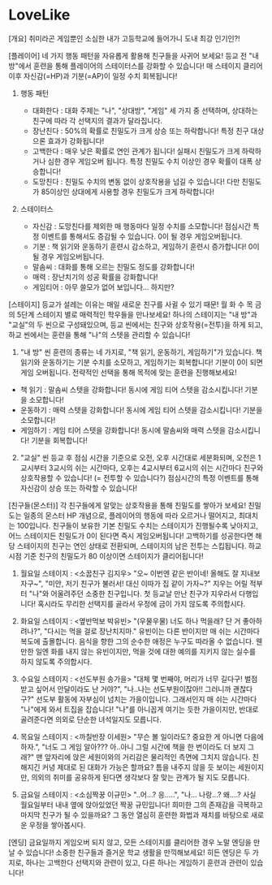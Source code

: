 # LoveLike

[개요]
취미라곤 게임뿐인 소심한 내가 고등학교에 들어가니 도내 최강 인기인?!

[플레이어]
네 가지 행동 패턴을 자유롭게 활용해 친구들을 사귀어 보세요!
등교 전 "내 방"에서 훈련을 통해 플레이어의 스테이터스를 강화할 수 있습니다!
매 스테이지 클리어 이후 자신감(=HP)과 기분(=AP)이 일정 수치 회복됩니다!

1. 행동 패턴
   - 대화한다 : 대화 주제는 "나", "상대방", "게임" 세 가지 중 선택하며, 상대하는 친구에 따라 각 선택지의 결과가 달라집니다.
   - 장난친다 : 50%의 확률로 친밀도가 크게 상승 또는 하락합니다! 특정 친구 대상으론 효과가 강화됩니다!
   - 고백한다 : 매우 낮은 확률로 연인 관계가 됩니다! 실패시 친밀도가 크게 하락하거나 심한 경우 게임오버 됩니다. 특정 친밀도 수치 이상인 경우 확률이 대폭 상승합니다!
   - 도망친다 : 친밀도 수치의 변동 없이 상호작용을 넘길 수 있습니다! 다만 친밀도가 85이상인 상대에게 사용할 경우 친밀도가 크게 하락합니다!

2. 스테이터스
   - 자신감 : 도망친다를 제외한 매 행동마다 일정 수치를 소모합니다! 점심시간 특정 이벤트를 통해서도 증감될 수 있습니다. 0이 될 경우 게임오버됩니다.
   - 기분 : 책 읽기와 운동하기 훈련시 감소하고, 게임하기 훈련시 증가합니다! 0이 될 경우 게임오버됩니다.
   - 말솜씨 : 대화를 통해 오르는 친밀도 정도를 강화합니다!
   - 매력 : 장난치기의 성공 확률을 강화합니다!
   - 게임티어 : 아무 쓸모가 없어 보입니다... 하지만?

[스테이지]
등교가 설레는 이유는 매일 새로운 친구를 사귈 수 있기 때문!
월 화 수 목 금의 5단계 스테이지 별로 매력적인 학우들을 만나보세요!
하나의 스테이지는 "내 방"과 "교실"의 두 씬으로 구성돼있으며,
등교 씬에서는 친구와 상호작용(=전투)을 하게 되고,
하교 씬에서는 훈련을 통해 "나"의 스텟을 관리할 수 있습니다!

1. "내 방" 씬
   훈련의 종류는 네 가지로, "책 읽기, 운동하기, 게임하기"가 있습니다.
   책 읽기와 운동하기는 기분 수치를 소모하고, 게임하기는 회복합니다! 기분이 0이 되면 게임 오버됩니다.
   전략적인 선택을 통해 목적에 맞는 훈련을 진행해보세요!

- 책 읽기 : 말솜씨 스텟을 강화합니다! 동시에 게임 티어 스텟을 감소시킵니다! 기분을 소모합니다!
- 운동하기 : 매력 스텟을 강화합니다! 동시에 게임 티어 스텟을 감소시킵니다! 기분을 소모합니다!
- 게임하기 : 게임 티어 스텟을 강화합니다! 동시에 말솜씨와 매력 스텟을 감소시킵니다! 기분을 회복합니다!

2. "교실" 씬
   등교 후 점심 시간을 기준으로 오전, 오후 시간대로 세분화되며,
   오전은 1교시부터 3교시의 쉬는 시간마다, 오후는 4교시부터 6교시의 쉬는 시간마다
   친구와 상호작용할 수 있습니다! (= 전투할 수 있습니다?)
   점심시간의 특정 이벤트를 통해 자신감이 상승 또는 하락할 수 있습니다!

[친구들(몬스터)]
각 친구들에게 알맞는 상호작용을 통해 친밀도를 쌓아가 보세요!
친밀도는 일종의 몬스터 HP 개념으로, 플레이어의 행동에 따라 오르거나 떨어지고, 최대치는 100입니다.
친구들이 보유한 기본 친밀도 수치는 스테이지가 진행될수록 낮아지고, 어느 스테이지든 친밀도가 0이 된다면 즉시 게임오버됩니다!
고백하기를 성공한다면 해당 스테이지의 친구는 연인 상태로 전환되며, 스테이지의 남은 전투는 스킵됩니다.
하교 시점 기준 친구의 친밀도가 80 이상이면 스테이지가 클리어됩니다!

1. 월요일 스테이지 : <소꿉친구 김지우>
   "오~ 이번엔 같은 반이네! 올해도 잘 지내보자구~", "미안, 저기 친구가 불러서! 대신 이따가 집 같이 가자~?"
   지우는 어릴 적부터 "나"와 어울려주던 소중한 친구입니다. 첫 등교날 만난 친구가 지우라서 다행입니다!
   혹시라도 무리한 선택지를 골라서 우정에 금이 가지 않도록 주의합시다.

2. 화요일 스테이지 : <옆반먹보 박유빈>
   "(우물우물) 너도 하나 먹을래? 단 거 좋아하려나?", "다시는 먹을 걸로 장난치지마."
   유빈이는 다른 반이지만 매 쉬는 시간마다 복도에 출몰합니다. 음식을 향한 그의 순수한 애정은 누구도 따라올 수 없습니다.
   웬만한 일엔 화를 내지 않는 유빈이지만, 먹을 것에 대한 예의를 지키지 않는 실수를 하지 않도록 주의합시다.

3. 수요일 스테이지 : <선도부원 송가을>
   "대체 몇 번째야, 머리가 너무 길다구! 벌점 받고 싶어서 안달이라도 난 거야?", "나..나는 선도부원이잖아!! 그러니까 괜찮다구?"
   선도부 활동에 자부심이 넘치는 가을이입니다. 그래서인지 매 쉬는 시간마다 "나"에게 와서 트집을 잡습니다!
   "나"를 아니꼽게 여기는 듯한 가을이지만, 반대로 골려준다면 의외로 단순한 녀석일지도 모릅니다.

4. 목요일 스테이지 : <까칠반장 이세원>
   "무슨 볼 일이라도? 중요한 게 아니면 다음에 하자.", "너도 그 게임 알아??? 아..아니 그럴 시간에 책을 한 번이라도 더 보지 그래?"
   맨 앞자리에 앉은 세원이와의 거리감은 물리적인 측면에 그치지 않습니다. 친해지긴 커녕 제대로 된 대화가 가능은 할까요?
   틈을 내주지 않을 듯 보이는 세원이지만, 의외의 취미를 공유하게 된다면 생각보다 잘 맞는 관계가 될 지도 모릅니다.

5. 금요일 스테이지 : <소심짝꿍 이규민>
   "..어...? 응.....", "나... 나랑...? 왜....?
   사실 월요일부터 내내 옆에 앉아있었던 짝꿍 규민입니다! 희미한 그의 존재감을 극복하고 마지막 친구가 될 수 있을까요?
   그 동안 열심히 훈련한 화법과 재치를 바탕으로 새로운 우정을 쌓아봅시다.

[엔딩]
금요일까지 게임오버 되지 않고, 모든 스테이지를 클리어한 경우 노말 엔딩을 만날 수 있습니다!
소중한 친구들과 즐거운 학교 생활을 만끽해보세요!
히든 엔딩은 두 가지로, 하나는 고백한다 선택지와 관련이 있고, 다른 하나는 게임하기 훈련과 관련이 있습니다!
